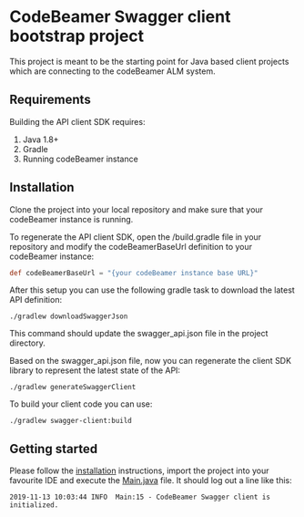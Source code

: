 # CodeBeamer Swagger client bootstrap project

This project is meant to be the starting point for Java based client projects which are connecting to the codeBeamer ALM system.

## Requirements

Building the API client SDK requires:
1. Java 1.8+
2. Gradle
3. Running codeBeamer instance

## Installation

Clone the project into your local repository and make sure that your codeBeamer instance is running.

To regenerate the API client SDK, open the /build.gradle file in your repository and modify the codeBeamerBaseUrl definition to your codeBeamer instance:

```groovy
def codeBeamerBaseUrl = "{your codeBeamer instance base URL}"
```

After this setup you can use the following gradle task to download the latest API definition:

```shell script
./gradlew downloadSwaggerJson
```

This command should update the swagger_api.json file in the project directory.

Based on the swagger_api.json file, now you can regenerate the client SDK library to represent the latest state of the API:

```shell script
./gradlew generateSwaggerClient
```

To build your client code you can use:

```shell script
./gradlew swagger-client:build
```

## Getting started

Please follow the [installation](#installation) instructions, import the project into your favourite IDE and execute the [Main.java](swagger-client/src/main/java/com/example/swagger/client/Main.java) file. 
It should log out a line like this:

```shell
2019-11-13 10:03:44 INFO  Main:15 - CodeBeamer Swagger client is initialized.
```